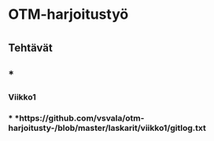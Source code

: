 <h1>OTM-harjoitustyö<h1> 
<h2>Tehtävät<h2>
*<h3>Viikko1<h3>*
*https://github.com/vsvala/otm-harjoitusty-/blob/master/laskarit/viikko1/gitlog.txt

